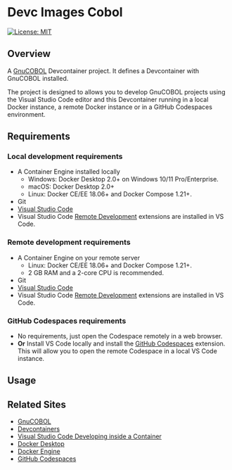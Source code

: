 # Devc Images Cobol
 [![License: MIT](https://img.shields.io/badge/License-MIT-yellow.svg)](https://opensource.org/licenses/MIT)

## Overview
A [GnuCOBOL](https://gnucobol.sourceforge.io/) Devcontainer project. It defines a Devcontainer with GnuCOBOL installed.

The project is designed to allows you to develop GnuCOBOL projects using the Visual Studio Code editor and this Devcontainer running in a local Docker instance, a remote Docker instance or in a GitHub Codespaces environment.

## Requirements

### Local development requirements
- A Container Engine installed locally
  - Windows: Docker Desktop 2.0+ on Windows 10/11 Pro/Enterprise.
  - macOS: Docker Desktop 2.0+
  - Linux: Docker CE/EE 18.06+ and Docker Compose 1.21+.
- Git
- [Visual Studio Code](https://code.visualstudio.com/)
- Visual Studio Code [Remote Development](https://marketplace.visualstudio.com/items?itemName=ms-vscode-remote.vscode-remote-extensionpack) extensions are installed in VS Code.

### Remote development requirements
- A Container Engine on your remote server
  - Linux: Docker CE/EE 18.06+ and Docker Compose 1.21+.
  - 2 GB RAM and a 2-core CPU is recommended.
- Git
- [Visual Studio Code](https://code.visualstudio.com/)
- Visual Studio Code [Remote Development](https://marketplace.visualstudio.com/items?itemName=ms-vscode-remote.vscode-remote-extensionpack) extensions are installed in VS Code.

### GitHub Codespaces requirements
- No requirements, just open the Codespace remotely in a web browser.
- **Or** Install VS Code locally and install the [GitHub Codespaces](https://marketplace.visualstudio.com/items?itemName=GitHub.codespaces) extension. This will allow you to open the remote Codespace in a local VS Code instance.

## Usage

## Related Sites
- [GnuCOBOL](https://gnucobol.sourceforge.io/)
- [Devcontainers](https://containers.dev/)
- [Visual Studio Code Developing inside a Container](https://code.visualstudio.com/docs/devcontainers/containers)
- [Docker Desktop](https://www.docker.com/products/docker-desktop/)
- [Docker Engine](https://docs.docker.com/engine/)
- [GitHub Codespaces](https://docs.github.com/en/codespaces)
